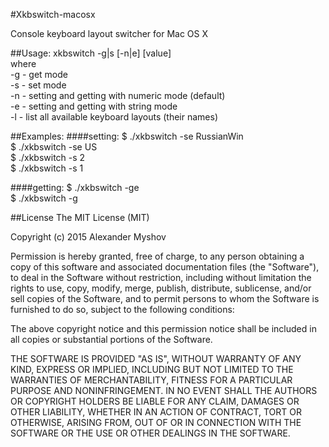 #Xkbswitch-macosx

Console keyboard layout switcher for Mac OS X

##Usage: 
xkbswitch -g|s [-n|e] [value]<br/>
where<br/>
-g - get mode<br/>
-s - set mode<br/>
-n - setting and getting with numeric mode (default)<br/>
-e - setting and getting with string mode<br/>
-l - list all available keyboard layouts (their names)<br/>

##Examples:
####setting:
$ ./xkbswitch -se RussianWin<br/>
$ ./xkbswitch -se US<br/>
$ ./xkbswitch -s 2<br/>
$ ./xkbswitch -s 1<br/>

####getting:
$ ./xkbswitch -ge <br/>
$ ./xkbswitch -g<br/>

##License
The MIT License (MIT)

Copyright (c) 2015 Alexander Myshov

Permission is hereby granted, free of charge, to any person obtaining a copy
of this software and associated documentation files (the "Software"), to deal
in the Software without restriction, including without limitation the rights
to use, copy, modify, merge, publish, distribute, sublicense, and/or sell
copies of the Software, and to permit persons to whom the Software is
furnished to do so, subject to the following conditions:

The above copyright notice and this permission notice shall be included in all
copies or substantial portions of the Software.

THE SOFTWARE IS PROVIDED "AS IS", WITHOUT WARRANTY OF ANY KIND, EXPRESS OR
IMPLIED, INCLUDING BUT NOT LIMITED TO THE WARRANTIES OF MERCHANTABILITY,
FITNESS FOR A PARTICULAR PURPOSE AND NONINFRINGEMENT. IN NO EVENT SHALL THE
AUTHORS OR COPYRIGHT HOLDERS BE LIABLE FOR ANY CLAIM, DAMAGES OR OTHER
LIABILITY, WHETHER IN AN ACTION OF CONTRACT, TORT OR OTHERWISE, ARISING FROM,
OUT OF OR IN CONNECTION WITH THE SOFTWARE OR THE USE OR OTHER DEALINGS IN THE
SOFTWARE.
